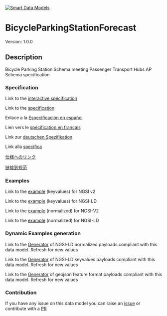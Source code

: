 [![Smart Data Models](https://smartdatamodels.org/wp-content/uploads/2022/01/SmartDataModels_logo.png "Logo")](https://smartdatamodels.org)
# BicycleParkingStationForecast
Version: 1.0.0

## Description 

Bicycle Parking Station Schema meeting Passenger Transport Hubs AP Schema specification
### Specification

Link to the [interactive specification](https://swagger.lab.fiware.org/?url=https://smart-data-models.github.io/dataModel.OSLO/BicycleParkingStationForecast/swagger.yaml)

Link to the [specification](https://github.com/smart-data-models/dataModel.OSLO/blob/master/BicycleParkingStationForecast/doc/spec.md)

Enlace a la [Especificación en español](https://github.com/smart-data-models/dataModel.OSLO/blob/master/BicycleParkingStationForecast/doc/spec_ES.md)

Lien vers le [spécification en français](https://github.com/smart-data-models/dataModel.OSLO/blob/master/BicycleParkingStationForecast/doc/spec_FR.md)

Link zur [deutschen Spezifikation](https://github.com/smart-data-models/dataModel.OSLO/blob/master/BicycleParkingStationForecast/doc/spec_DE.md)

Link alla [specifica](https://github.com/smart-data-models/dataModel.OSLO/blob/master/BicycleParkingStationForecast/doc/spec_IT.md)

[仕様へのリンク](https://github.com/smart-data-models/dataModel.OSLO/blob/master/BicycleParkingStationForecast/doc/spec_JA.md)

[链接到规范](https://github.com/smart-data-models/dataModel.OSLO/blob/master/BicycleParkingStationForecast/doc/spec_ZH.md)
### Examples

Link to the [example](https://smart-data-models.github.io/dataModel.OSLO/BicycleParkingStationForecast/examples/example.json) (keyvalues) for NGSI v2

Link to the [example](https://smart-data-models.github.io/dataModel.OSLO/BicycleParkingStationForecast/examples/example.jsonld) (keyvalues) for NGSI-LD

Link to the [example](https://smart-data-models.github.io/dataModel.OSLO/BicycleParkingStationForecast/examples/example-normalized.json) (normalized) for NGSI-V2

Link to the [example](https://smart-data-models.github.io/dataModel.OSLO/BicycleParkingStationForecast/examples/example-normalized.jsonld) (normalized) for NGSI-LD
### Dynamic Examples generation

Link to the [Generator](https://smartdatamodels.org/extra/ngsi-ld_generator.php?schemaUrl=https://raw.githubusercontent.com/smart-data-models/dataModel.OSLO/master/BicycleParkingStationForecast/schema.json&email=info@smartdatamodels.org) of NGSI-LD normalized payloads compliant with this data model. Refresh for new values

Link to the [Generator](https://smartdatamodels.org/extra/ngsi-ld_generator_keyvalues.php?schemaUrl=https://raw.githubusercontent.com/smart-data-models/dataModel.OSLO/master/BicycleParkingStationForecast/schema.json&email=info@smartdatamodels.org) of NGSI-LD keyvalues payloads compliant with this data model. Refresh for new values

Link to the [Generator](https://smartdatamodels.org/extra/geojson_features_generator.php?schemaUrl=https://raw.githubusercontent.com/smart-data-models/dataModel.OSLO/master/BicycleParkingStationForecast/schema.json&email=info@smartdatamodels.org) of geojson feature format payloads compliant with this data model. Refresh for new values
### Contribution

 If you have any issue on this data model you can raise an [issue](https://github.com/smart-data-models/dataModel.OSLO/issues)  or contribute with a [PR](https://github.com/smart-data-models/dataModel.OSLO/pulls)